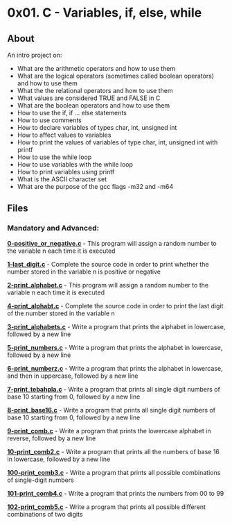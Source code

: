 # 0x01. C - Variables, if, else, while
## About
An intro project on:
- What are the arithmetic operators and how to use them
- What are the logical operators (sometimes called boolean operators) and how to use them
- What the the relational operators and how to use them
- What values are considered TRUE and FALSE in C
- What are the boolean operators and how to use them
- How to use the if, if ... else statements
- How to use comments
- How to declare variables of types char, int, unsigned int
- How to affect values to variables
- How to print the values of variables of type char, int, unsigned int with printf
- How to use the while loop
- How to use variables with the while loop
- How to print variables using printf
- What is the ASCII character set
- What are the purpose of the gcc flags -m32 and -m64

## Files
### Mandatory and Advanced:
**[0-positive_or_negative.c](0-positive_or_negative.c)** - This program will assign a random number to the variable n each time it is executed

**[1-last_digit.c](1-last_digit.c)** - Complete the source code in order to print whether the number stored in the variable n is positive or negative

**[2-print_alphabet.c](2-print_alphabet.c)** - This program will assign a random number to the variable n each time it is executed

**[4-print_alphabt.c](4-print_alphabt.c)** - Complete the source code in order to print the last digit of the number stored in the variable n

**[3-print_alphabets.c](3-print_alphabets.c)** - Write a program that prints the alphabet in lowercase, followed by a new line

**[5-print_numbers.c](5-print_numbers.c)** - Write a program that prints the alphabet in lowercase, followed by a new line

**[6-print_numberz.c](6-print_numberz.c)** - Write a program that prints the alphabet in lowercase, and then in uppercase, followed by a new line

**[7-print_tebahpla.c](7-print_tebahpla.c)** - Write a program that prints all single digit numbers of base 10 starting from 0, followed by a new line

**[8-print_base16.c](8-print_base16.c)** - Write a program that prints all single digit numbers of base 10 starting from 0, followed by a new line

**[9-print_comb.c](9-print_comb.c)** - Write a program that prints the lowercase alphabet in reverse, followed by a new line

**[10-print_comb2.c](10-print_comb2.c)** - Write a program that prints all the numbers of base 16 in lowercase, followed by a new line

**[100-print_comb3.c](100-print_comb3.c)** - Write a program that prints all possible combinations of single-digit numbers

**[101-print_comb4.c](101-print_comb4.c)** - Write a program that prints the numbers from 00 to 99

**[102-print_comb5.c](102-print_comb5.c)** - Write a program that prints all possible different combinations of two digits

